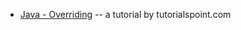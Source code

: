 <panel header=":paperclip: Resources" expanded>

* [Java - Overriding](https://www.tutorialspoint.com/java/java_overriding.htm) -- a tutorial by tutorialspoint.com

</panel>